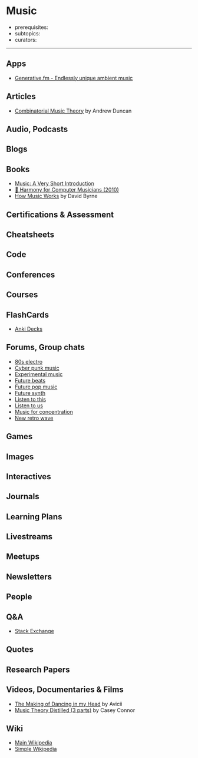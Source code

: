 # Music

- prerequisites:
- subtopics:
- curators:

------

## Apps

- [Generative.fm - Endlessly unique ambient music](https://generative.fm/)

## Articles

- [Combinatorial Music Theory](http://andrewduncan.net/cmt/) by Andrew Duncan

## Audio, Podcasts

## Blogs

## Books

- [Music: A Very Short Introduction](http://www.veryshortintroductions.com/abstract/10.1093/actrade/9780192853820.001.0001/actrade-9780192853820?rskey=sBHDD5&result=409)
- [📕 Harmony for Computer Musicians (2010)](https://www.goodreads.com/book/show/8441567-harmony-for-computer-musicians)
- [How Music Works](https://www.goodreads.com/book/show/13235689-how-music-works) by David Byrne

## Certifications & Assessment

## Cheatsheets

## Code

## Conferences

## Courses

## FlashCards

- [Anki Decks](https://ankiweb.net/shared/decks/music)

## Forums, Group chats

- [80s electro](https://www.reddit.com/r/80sElectro/)
- [Cyber punk music](https://www.reddit.com/r/Cyberpunk_Music/)
- [Experimental music](https://www.reddit.com/r/experimentalmusic/)
- [Future beats](https://www.reddit.com/r/futurebeats/)
- [Future pop music](https://www.reddit.com/r/futurepopmusic/)
- [Future synth](https://www.reddit.com/r/futuresynth/)
- [Listen to this](https://www.reddit.com/r/listentothis/)
- [Listen to us](https://www.reddit.com/r/listentous/)
- [Music for concentration](https://www.reddit.com/r/MusicForConcentration/)
- [New retro wave](https://www.reddit.com/r/newretrowave/)

## Games

## Images

## Interactives

## Journals

## Learning Plans

## Livestreams

## Meetups

## Newsletters

## People

## Q&A

- [Stack Exchange](http://music.stackexchange.com)

## Quotes

## Research Papers

## Videos, Documentaries & Films

- [The Making of Dancing in my Head](https://www.youtube.com/watch?v=-dIcuU58Oy8) by Avicii
- [Music Theory Distilled (3 parts)](https://www.youtube.com/watch?v=mdEcLQ_RQPY) by Casey Connor

## Wiki

- [Main Wikipedia](https://en.wikipedia.org/wiki/Music)
- [Simple Wikipedia](https://simple.wikipedia.org/wiki/Music)